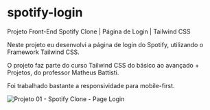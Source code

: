 # spotify-login

Projeto Front-End Spotify Clone | Página de Login | Tailwind CSS

Neste projeto eu desenvolvi a página de login do Spotify, utilizando o Framework Tailwind CSS.

O projeto faz parte do curso Tailwind CSS do básico ao avançado + Projetos, do professor Matheus Battisti.

Foi trabalhado bastante a responsividade para mobile-first.

![Projeto 01 - Spotify Clone - Page Login](https://github.com/VinnyMoraes-dev/spotify-login/assets/56524332/3a2eb306-4251-4ee1-9156-a7239ad252aa)

